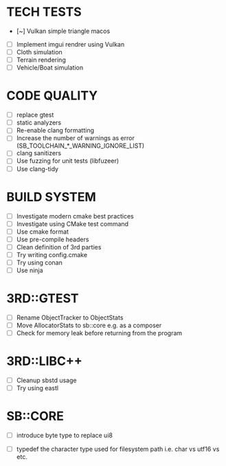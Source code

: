 # TECH TESTS

- [~] Vulkan simple triangle macos
- [ ] Implement imgui rendrer using Vulkan
- [ ] Cloth simulation
- [ ] Terrain rendering
- [ ] Vehicle/Boat simulation

# CODE QUALITY

- [ ] replace gtest
- [ ] static analyzers
- [ ] Re-enable clang formatting
- [ ] Increase the number of warnings as error (SB_TOOLCHAIN_*_WARNING_IGNORE_LIST)
- [ ] clang sanitizers
- [ ] Use fuzzing for unit tests (libfuzeer)
- [ ] Use clang-tidy

# BUILD SYSTEM

- [ ] Investigate modern cmake best practices
- [ ] Investigate using CMake test command
- [ ] Use cmake format
- [ ] Use pre-compile headers
- [ ] Clean definition of 3rd parties
- [ ] Try writing config.cmake 
- [ ] Try using conan
- [ ] Use ninja

# 3RD::GTEST

- [ ] Rename ObjectTracker to ObjectStats
- [ ] Move AllocatorStats to sb::core e.g. as a composer
- [ ] Check for memory leak before returning from the program

# 3RD::LIBC++

- [ ] Cleanup sbstd usage
- [ ] Try using eastl

# SB::CORE

- [ ] introduce byte type to replace ui8
- [ ] typedef the character type used for filesystem path i.e. char vs utf16 vs etc.

